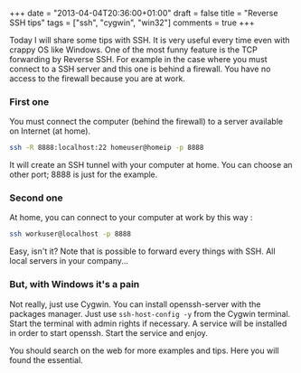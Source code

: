 +++
date = "2013-04-04T20:36:00+01:00"
draft = false
title = "Reverse SSH tips"
tags = ["ssh", "cygwin", "win32"]
comments = true
+++

Today I will share some tips with SSH. It is very useful every time even with crappy OS like Windows. One of the most funny feature is the TCP forwarding by Reverse SSH. For example in the case where you must connect to a SSH server and this one is behind a firewall. You have no access to the firewall because you are at work.

### First one

You must connect the computer (behind the firewall) to a server available on Internet (at home).

```sh
ssh -R 8888:localhost:22 homeuser@homeip -p 8888
```

It will create an SSH tunnel with your computer at home. You can choose an other port; 8888 is just for the example.

### Second one

At home, you can connect to your computer at work by this way :

```sh
ssh workuser@localhost -p 8888
```

Easy, isn't it? Note that is possible to forward every things with SSH. All local servers in your company...

### But, with Windows it's a pain

Not really, just use Cygwin. You can install openssh-server with the packages manager. Just use `ssh-host-config -y` from the Cygwin terminal. Start the terminal with admin rights if necessary. A service will be installed in order to start openssh. Start the service and enjoy.

You should search on the web for more examples and tips. Here you will found the essential.
